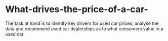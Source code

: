 # What-drives-the-price-of-a-car-
The task at hand is to identify key drivers for used car prices; analyse the data and recommend used car dealerships as to what consumers value in a used car. 
